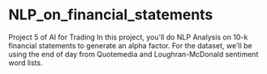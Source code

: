 # NLP_on_financial_statements
Project 5 of AI for Trading
In this project, you'll do NLP Analysis on 10-k financial statements to generate an alpha factor. For the dataset, we'll be using the end of day from Quotemedia and Loughran-McDonald sentiment word lists.

